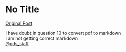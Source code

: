 # No Title

[Original Post](https://discourse.onlinedegree.iitm.ac.in/t/166647/1)

<p>I have doubt in question 10 to convert pdf to markdown<br>
I am not getting correct markdown<br>
<a class="mention" href="/u/pds_staff">@pds_staff</a></p>